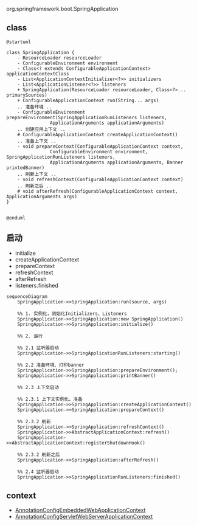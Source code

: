 org.springframework.boot.SpringApplication

## class

```plantuml
@startuml

class SpringApplication {
    - ResourceLoader resourceLoader
    - ConfigurableEnvironment environment
    - Class<? extends ConfigurableApplicationContext> applicationContextClass
    - List<ApplicationContextInitializer<?>> initializers
    - List<ApplicationListener<?>> listeners
    + SpringApplication(ResourceLoader resourceLoader, Class<?>... primarySources)
    + ConfigurableApplicationContext run(String... args)
    .. 准备环境 ..
    - ConfigurableEnvironment prepareEnvironment(SpringApplicationRunListeners listeners,
    			ApplicationArguments applicationArguments)
    .. 创建应用上下文 ..
    # ConfigurableApplicationContext createApplicationContext()	
    .. 准备上下文 ..
    - void prepareContext(ConfigurableApplicationContext context, 
                ConfigurableEnvironment environment, SpringApplicationRunListeners listeners,
                ApplicationArguments applicationArguments, Banner printedBanner)
    .. 刷新上下文 ..
    - void refreshContext(ConfigurableApplicationContext context)
    .. 刷新之后 ..
    # void afterRefresh(ConfigurableApplicationContext context, ApplicationArguments args)
}


@enduml
```

## 启动
* initialize
* createApplicationContext
* prepareContext
* refreshContext
* afterRefresh
* listeners.finished

```mermaid
sequenceDiagram
    SpringApplication->>SpringApplication:run(source, args)
    
    %% 1. 实例化，初始化Initializers、Listeners
    SpringApplication->>SpringApplication:new SpringApplication()
    SpringApplication->>SpringApplication:initialize()
    
    %% 2. 运行
    
    %% 2.1 监听器启动
    SpringApplication->>SpringApplicationRunListeners:starting()
    
    %% 2.2 准备环境、打印banner
    SpringApplication->>SpringApplication:prepareEnvironment();
    SpringApplication->>SpringApplication:printBanner()
    
    %% 2.3 上下文启动
    
    %% 2.3.1 上下文实例化、准备
    SpringApplication->>SpringApplication:createApplicationContext()
    SpringApplication->>SpringApplication:prepareContext()
    
    %% 2.3.2 刷新
    SpringApplication->>SpringApplication:refreshContext()
    SpringApplication->>AbstractApplicationContext:refresh()
    SpringApplication->>AbstractApplicationContext:registerShutdownHook()
    
    %% 2.3.2 刷新之后
    SpringApplication->>SpringApplication:afterRefresh()
    
    %% 2.4 监听器启动
    SpringApplication->>SpringApplicationRunListeners:finished()
```

## context
* [AnnotationConfigEmbeddedWebApplicationContext](./context/embedded/AnnotationConfigEmbeddedWebApplicationContext.md)
* [AnnotationConfigServletWebServerApplicationContext](./web/servlet/ServletWebServerApplicationContext.md)
